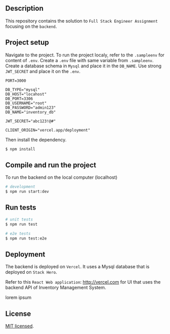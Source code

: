 ## Description

This repository contains the solution to `Full Stack Engineer Assignment` focusing on the `backend`. 

## Project setup
Navigate to the project. To run the project localy, refer to the `.sampleenv` for content of `.env`. Create a `.env` file with same variable from `.sampleenv`. Create a database schema in `Mysql` and  place it in the `DB_NAME`. Use strong `JWT_SECRET` and place it on the `.env`. 

```
PORT=3000

DB_TYPE="mysql" 
DB_HOST="locahost"
DB_PORT=3306
DB_USERNAME="root"
DB_PASSWORD="admin123"
DB_NAME="inventory_db"

JWT_SECRET="abc123!@#"

CLIENT_ORIGIN="vercel.app/deployment"
```

Then install the dependency. 

```bash
$ npm install
```

## Compile and run the project
To run the backend on the local computer (localhost)
```bash
# development
$ npm run start:dev

```

## Run tests

```bash
# unit tests
$ npm run test

# e2e tests
$ npm run test:e2e
```

## Deployment
The backend is deployed on `Vercel`. It uses a Mysql database that is deployed on `Stack Hero`. 

Refer to this `React Web application`: http://vercel.com for UI that uses the backend API of Inventory Management System. 

lorem ipsum


## License

[MIT licensed](https://github.com/nestjs/nest/blob/master/LICENSE).
